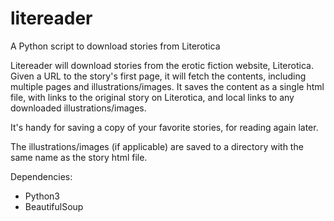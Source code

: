 # litereader
A Python script to download stories from Literotica

Litereader will download stories from the erotic fiction website, Literotica. Given a URL to the story's first page, it will fetch the contents, including multiple pages and illustrations/images. It saves the content as a single html file, with links to the original story on Literotica, and local links to any downloaded illustrations/images.

It's handy for saving a copy of your favorite stories, for reading again later.

The illustrations/images (if applicable) are saved to a directory with the same name as the story html file.

Dependencies:
- Python3
- BeautifulSoup
